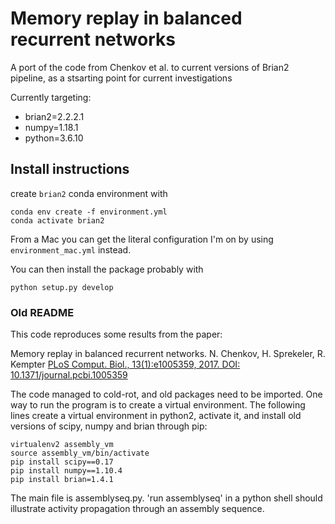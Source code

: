 # Memory replay in balanced recurrent networks

A port of the code from Chenkov et al. to current versions of Brian2 pipeline,
as a stsarting point for current investigations

Currently targeting:
  - brian2=2.2.2.1
  - numpy=1.18.1
  - python=3.6.10

## Install instructions 

create `brian2` conda environment with 
```
conda env create -f environment.yml 
conda activate brian2
```
From a Mac you can get the literal configuration I'm on by using `environment_mac.yml` instead.

You can then install the package probably with 

```
python setup.py develop
```

### Old README
This code reproduces some results from the paper:

Memory replay in balanced recurrent networks.
N. Chenkov, H. Sprekeler, R. Kempter
[PLoS Comput. Biol., 13(1):e1005359, 2017. DOI: 10.1371/journal.pcbi.1005359](http://journals.plos.org/ploscompbiol/article?id=10.1371/journal.pcbi.1005359)

The code managed to cold-rot, and old packages need to be imported.
One way to run the program is to create a virtual environment.
The following lines create a virtual environment in python2, activate it,
and install old versions of scipy, numpy and brian through pip:

    virtualenv2 assembly_vm
    source assembly_vm/bin/activate
    pip install scipy==0.17
    pip install numpy==1.10.4
    pip install brian=1.4.1


The main file is assemblyseq.py.
'run assemblyseq' in a python shell should illustrate
activity propagation through an assembly sequence.

